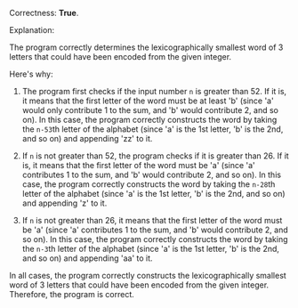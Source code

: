 Correctness: **True**.

Explanation:

The program correctly determines the lexicographically smallest word of 3 letters that could have been encoded from the given integer. 

Here's why:

1. The program first checks if the input number `n` is greater than 52. If it is, it means that the first letter of the word must be at least 'b' (since 'a' would only contribute 1 to the sum, and 'b' would contribute 2, and so on). In this case, the program correctly constructs the word by taking the `n-53`th letter of the alphabet (since 'a' is the 1st letter, 'b' is the 2nd, and so on) and appending 'zz' to it.

2. If `n` is not greater than 52, the program checks if it is greater than 26. If it is, it means that the first letter of the word must be 'a' (since 'a' contributes 1 to the sum, and 'b' would contribute 2, and so on). In this case, the program correctly constructs the word by taking the `n-28`th letter of the alphabet (since 'a' is the 1st letter, 'b' is the 2nd, and so on) and appending 'z' to it.

3. If `n` is not greater than 26, it means that the first letter of the word must be 'a' (since 'a' contributes 1 to the sum, and 'b' would contribute 2, and so on). In this case, the program correctly constructs the word by taking the `n-3`th letter of the alphabet (since 'a' is the 1st letter, 'b' is the 2nd, and so on) and appending 'aa' to it.

In all cases, the program correctly constructs the lexicographically smallest word of 3 letters that could have been encoded from the given integer. Therefore, the program is correct.
